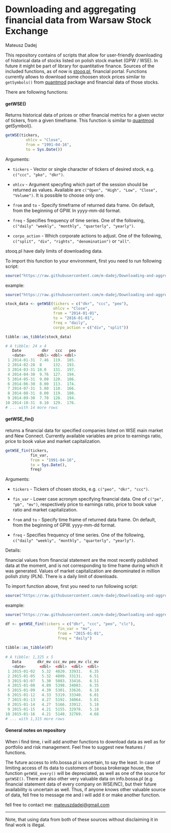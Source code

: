 Downloading and aggregating financial data from Warsaw Stock Exchange
================
Mateusz Dadej

This repository contains of scripts that allow for user-friendly downloading of historical data of stocks listed on polish stock market (GPW / WSE). In future it might be part of library for quantitative finance. Sources of the included functions, as of now is [stooq.pl](https://stooq.com/), financial portal. Functions currently allows to download some choosen stock prices similar to `getSymbols()` from [quantmod](https://cran.r-project.org/web/packages/quantmod/quantmod.pdf) package and financial data of those stocks.

There are following functions:

#### getWSE() 

Returns historical data of prices or other financial metrics for a given vector of tickers, from a given timeframe. This function is similar to [quantmod](https://cran.r-project.org/web/packages/quantmod/quantmod.pdf) getSymbol(). 

```R
getWSE(tickers, 
         ohlcv = "Close", 
         from = "1991-04-16", 
         to = Sys.Date())
```

Arguments:

* `tickers` - Vector or single character of tickers of desired stock, e.g. `c("ccc", "pko", "dkr")`.
 
* `ohlcv` - Argument specyfing which part of the session should be returned as values. Available are `c("Open", "High", "Low", "Close", "Volume")`. It is possible to choose only one. 

* `from` and `to` - Specify timeframe of returned data frame. On default, from the beginning of GPW. In yyyy-mm-dd format.

* `freq` -  Specifies frequency of time series. One of the following, `c("daily" "weekly", "monthly", "quarterly", "yearly")`.

* `corpo_action` - Which corporate actions to adjust. One of the following, `c("split", "div", "rights", "denomination")` or `"all"`.

stooq.pl have daily limits of downloading data.
 
To import this function to your environment, first you need to run following script:
```R
source("https://raw.githubusercontent.com/m-dadej/Downloading-and-aggregating-stocks/master/getWSE.R")
```

example:
```R
source("https://raw.githubusercontent.com/m-dadej/Downloading-and-aggregating-stocks/master/getWSE.R")

stock_data <- getWSE(tickers = c("dkr", "ccc", "peo"), 
                     ohlcv = "Close",
                     from = "2014-01-01",
                     to = "2016-01-01",
                     freq = "daily",
                     corpo_action = c("div", "split")) 

tibble::as_tibble(stock_data)

# A tibble: 24 x 4
   Date         dkr   ccc   peo
   <date>     <dbl> <dbl> <dbl>
 1 2014-01-31  7.46  119.  185.
 2 2014-02-28  8     132.  193.
 3 2014-03-31 10.0   131.  197.
 4 2014-04-30  9.76  127.  194.
 5 2014-05-31  9.00  120.  186.
 6 2014-06-30  8.00  113.  174.
 7 2014-07-31  5.80  110.  166.
 8 2014-08-31  8.00  119.  180.
 9 2014-09-30  7.70  128.  194.
10 2014-10-31  8.10  129.  176.
# ... with 14 more rows
```

#### getWSE_fin()

returns a financial data for specified companies listed on WSE main market and New Connect. Currently available variables are price to earnings ratio, price to book value and market capitalization. 

```R
getWSE_fin(tickers,
           fin_var,
           from = "1991-04-16",
           to = Sys.Date(),
           freq)
```
 Arguments:

* `tickers` - Tickers of chosen stocks, e.g. `c("peo", "dkr", "ccc")`.

* `fin_var` - Lower case acronym specifying financial data. One of `c("pe", "pb", "mv")`, respectively price to earnings ratio, price to book value ratio and market capitalization.

* `from` and `to` - Specify time frame of returned data frame. On default, from the beginning of GPW. yyyy-mm-dd format.

* `freq` -  Specifies frequency of time series. One of the following, `c("daily" "weekly", "monthly", "quarterly", "yearly")`.

 Details:

financial values from financial statement are the most recently published data at the moment, and is not corresponding to time frame during which it was generated. Values of market capitalization are denominated in million polish zloty (PLN). There is a daily limit of downloads.

To import function above, first you need to run following script:
```R
source("https://raw.githubusercontent.com/m-dadej/Downloading-and-aggregating-stocks/master/getWSE_fin.R")
```

example:

```R
source("https://raw.githubusercontent.com/m-dadej/Downloading-and-aggregating-stocks/master/getWSE_fin.R")

df <- getWSE_fin(tickers = c("dkr", "ccc", "peo", "clc"),
                       fin_var = "mv", 
                       from = "2015-01-01",
                       freq = "daily")
                       
tibble::as_tibble(df)
                       
# A tibble: 1,325 x 5
   Data       dkr_mv ccc_mv peo_mv clc_mv
   <date>      <dbl>  <dbl>  <dbl>  <dbl>
 1 2015-01-02   5.32  4820. 33931.   6.35
 2 2015-01-05   5.32  4809. 33131.   6.51
 3 2015-01-07   5.30  5083. 33416.   6.51
 4 2015-01-08   4.89  5398. 34083.   6.35
 5 2015-01-09   4.39  5301. 33626.   6.18
 6 2015-01-12   4.33  5319. 33340.   6.01
 7 2015-01-13   4.27  5192. 34064.   5.01
 8 2015-01-14   4.27  5166. 33912.   5.18
 9 2015-01-15   4.21  5155. 32978.   5.18
10 2015-01-16   4.21  5148. 32769.   4.68
# ... with 1,315 more rows
```


#### General notes on repository

When i find time, i will add another functions to download data as well as for portfolio and risk management. Feel free to suggest new features / functions.

The future access to info.bossa.pl is uncertain, to say the least. In case of limiting access of its data to customers of bossa brokerage house, the function `getWSE_every()` will be depreciated, as well as one of the source for `getWSE()`. There are also other very valuable data on info.bossa.pl (e.g financial statement data of every company on WSE/NC), but their future availability is uncertain as well. Thus, if anyone knows other valuable source of data, fell free to message me and i will add it or make another function.

fell free to contact me: mateuszdadej@gmail.com

-----------------------------------------------------------------------------------------------------------------
Note, that using data from both of these sources without disclaiming it in final work is illegal.

